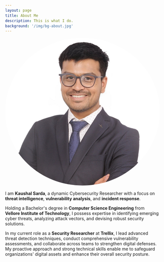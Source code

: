 ```yaml
---
layout: page
title: About Me
description: This is what I do.
background: '/img/bg-about.jpg'
---
```


<img src="/img/kaushal-sarda.png" style="border-radius: 50%; width:271; height:223;" >

I am **Kaushal Sarda**, a dynamic Cybersecurity Researcher with a focus on **threat intelligence**, **vulnerability analysis**, and **incident response**. 

Holding a Bachelor's degree in **Computer Science Engineering** from **Vellore Institute of Technology**, I possess expertise in identifying emerging cyber threats, analyzing attack vectors, and devising robust security solutions. 

In my current role as a **Security Researcher** at **Trellix**, I lead advanced threat detection techniques, conduct comprehensive vulnerability assessments, and collaborate across teams to strengthen digital defenses. My proactive approach and strong technical skills enable me to safeguard organizations' digital assets and enhance their overall security posture.
